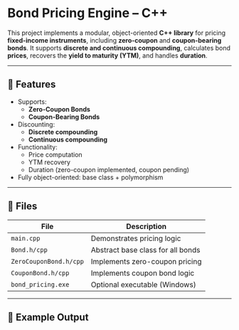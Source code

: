 # Bond Pricing Engine – C++

This project implements a modular, object-oriented **C++ library** for pricing **fixed-income instruments**, including **zero-coupon** and **coupon-bearing bonds**. It supports **discrete and continuous compounding**, calculates bond **prices**, recovers the **yield to maturity (YTM)**, and handles **duration**.

---

## 📌 Features

- Supports:
  - **Zero-Coupon Bonds**
  - **Coupon-Bearing Bonds**
- Discounting:
  - **Discrete compounding**
  - **Continuous compounding**
- Functionality:
  - Price computation
  - YTM recovery
  - Duration (zero-coupon implemented, coupon pending)
- Fully object-oriented: base class + polymorphism

---

## 📁 Files

| File              | Description                          |
|-------------------|--------------------------------------|
| `main.cpp`        | Demonstrates pricing logic           |
| `Bond.h/cpp`      | Abstract base class for all bonds    |
| `ZeroCouponBond.h/cpp` | Implements zero-coupon pricing |
| `CouponBond.h/cpp`| Implements coupon bond logic         |
| `bond_pricing.exe`| Optional executable (Windows)        |

---

## 🧪 Example Output

